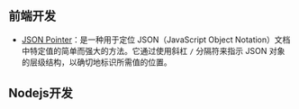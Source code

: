 
## 前端开发

- [JSON Pointer](https://www.npmjs.com/package/jsonpointer)：是一种用于定位 JSON（JavaScript Object Notation）文档中特定值的简单而强大的方法。它通过使用斜杠 `/` 分隔符来指示 JSON 对象的层级结构，以确切地标识所需值的位置。

## Nodejs开发

